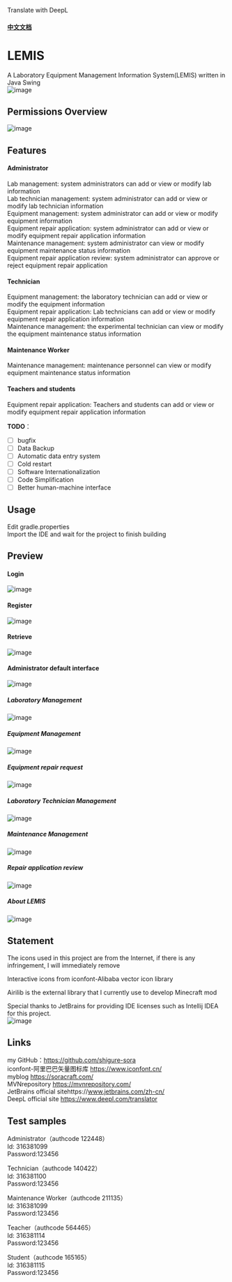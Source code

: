 Translate with DeepL
#### [中文文档](https://github.com/shigure-sora/LEMIS/blob/main/README_CN.md)
# LEMIS
A Laboratory Equipment Management Information System(LEMIS) written in Java Swing<br>
![image](https://user-images.githubusercontent.com/60839179/127880463-ebd4050b-ed41-4017-977b-7e99beda90fb.png)
## Permissions Overview
![image](https://user-images.githubusercontent.com/60839179/127882028-10d8dc94-cce9-4745-bdcb-8356026a809e.png)

## Features
#### Administrator
Lab management: system administrators can add or view or modify lab information<br>
Lab technician management: system administrator can add or view or modify lab technician information<br>
Equipment management: system administrator can add or view or modify equipment information<br>
Equipment repair application: system administrator can add or view or modify equipment repair application information<br>
Maintenance management: system administrator can view or modify equipment maintenance status information<br>
Equipment repair application review: system administrator can approve or reject equipment repair application<br>
#### Technician
Equipment management: the laboratory technician can add or view or modify the equipment information<br>
Equipment repair application: Lab technicians can add or view or modify equipment repair application information<br>
Maintenance management: the experimental technician can view or modify the equipment maintenance status information<br>
#### Maintenance Worker
Maintenance management: maintenance personnel can view or modify equipment maintenance status information<br>
#### Teachers and students
Equipment repair application: Teachers and students can add or view or modify equipment repair application information<br>

**TODO**：
  - [ ] bugfix
  - [ ] Data Backup
  - [ ] Automatic data entry system
  - [ ] Cold restart
  - [ ] Software Internationalization
  - [ ] Code Simplification
  - [ ] Better human-machine interface

## Usage
Edit gradle.properties<br>
Import the IDE and wait for the project to finish building<br>

## Preview

#### Login
![image](https://user-images.githubusercontent.com/60839179/127880249-f528cec4-c0a4-433c-832b-bc4680210aab.png)
#### Register
![image](https://user-images.githubusercontent.com/60839179/127880343-801a9fdd-eb72-4e7b-9ff9-30068baa5b69.png)
#### Retrieve
![image](https://user-images.githubusercontent.com/60839179/127880404-36d51f18-f5ed-4a64-9311-df6626c13f5d.png)
#### Administrator default interface
![image](https://user-images.githubusercontent.com/60839179/127880463-ebd4050b-ed41-4017-977b-7e99beda90fb.png)
##### Laboratory Management
![image](https://user-images.githubusercontent.com/60839179/127880656-460ee83f-8507-499d-8912-61027ccfd439.png)
##### Equipment Management
![image](https://user-images.githubusercontent.com/60839179/127880726-d228a4f0-1893-49af-bcfe-a57011962d14.png)
##### Equipment repair request
![image](https://user-images.githubusercontent.com/60839179/127880780-34d5d83a-37e9-4865-9346-19436456a44a.png)
##### Laboratory Technician Management
![image](https://user-images.githubusercontent.com/60839179/127880821-8fa37df4-98ac-43ae-8b93-14292ee8b434.png)
##### Maintenance Management
![image](https://user-images.githubusercontent.com/60839179/127880885-9751726f-9c45-4be9-93d2-f3e710393cde.png)
##### Repair application review
![image](https://user-images.githubusercontent.com/60839179/127880993-ea8287db-db47-4d62-94ff-7305434915a9.png)
##### About LEMIS
![image](https://user-images.githubusercontent.com/60839179/127881043-f6827cb1-7604-4166-baa4-7cfa272a730f.png)

## Statement
The icons used in this project are from the Internet, if there is any infringement, I will immediately remove<br>

Interactive icons from iconfont-Alibaba vector icon library<br>

Airilib is the external library that I currently use to develop Minecraft mod<br>

Special thanks to JetBrains for providing IDE licenses such as Intellij IDEA for this project.<br>
![image](https://user-images.githubusercontent.com/60839179/127881222-51f94199-abe3-478f-82cb-bec8119ba1c7.png)

## Links
my GitHub：https://github.com/shigure-sora <br>
iconfont-阿里巴巴矢量图标库 https://www.iconfont.cn/ <br>
myblog https://soracraft.com/ <br>
MVNrepository https://mvnrepository.com/ <br>
JetBrains official sitehttps://www.jetbrains.com/zh-cn/ <br>
DeepL official site https://www.deepl.com/translator

## Test samples
Administrator（authcode 122448）<br>
Id: 316381099<br>
Password:123456<br>

Technician（authcode 140422）<br>
Id: 316381100<br>
Password:123456<br>

Maintenance Worker（authcode 211135）<br>
Id: 316381099<br>
Password:123456<br>

Teacher（authcode 564465）<br>
Id: 316381114<br>
Password:123456<br>

Student（authcode 165165）<br>
Id: 316381115<br>
Password:123456<br>
